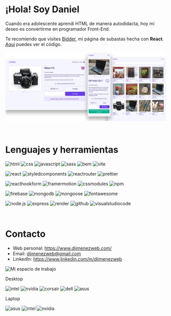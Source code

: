 # ¡Hola! Soy Daniel

Cuando era adolescente aprendí HTML de manera autodidacta, hoy mi deseo es convertirme en programador Front-End.

Te recomiendo que visites [Bidder](https://bidder.onrender.com/), mi página de subastas hecha con **React**. [Aquí](https://github.com/djimenezweb/bidder) puedes ver el código.

[![Bidder](https://github.com/djimenezweb/bidder/blob/main/public/assets/samples/bidder.jpg?raw=true)](https://bidder.onrender.com/)

<p></p><br>

# Lenguajes y herramientas

![html](https://img.shields.io/static/v1?label=&message=html&color=E34F26&logo=html5&logoColor=white&style=for-the-badge)
![css](https://img.shields.io/static/v1?label=&message=css&color=1572B6&logo=css3&logoColor=white&style=for-the-badge)
![javascript](https://img.shields.io/static/v1?label=&message=javascript&color=f7df1e&logo=javascript&logoColor=black&style=for-the-badge)
![sass](https://img.shields.io/static/v1?label=&message=sass&color=cc6699&logo=sass&logoColor=white&style=for-the-badge)
![bem](https://img.shields.io/static/v1?label=&message=bem&color=000&logo=bem&logoColor=fff&style=for-the-badge)
![vite](https://img.shields.io/static/v1?label=&message=vite&color=646cff&logo=vite&logoColor=white&style=for-the-badge)

![react](https://img.shields.io/static/v1?label=&message=react&color=61dafb&logo=react&logoColor=black&style=for-the-badge)
![styledcomponents](https://img.shields.io/static/v1?label=&message=styled%20components&color=db7093&logo=styledcomponents&logoColor=white&style=for-the-badge)
![reactrouter](https://img.shields.io/static/v1?label=&message=react%20router&color=ca4245&logo=reactrouter&logoColor=white&style=for-the-badge)
![prettier](https://img.shields.io/static/v1?label=&message=prettier&color=F7B93E&logo=prettier&logoColor=white&style=for-the-badge)

![reacthookform](https://img.shields.io/static/v1?label=&message=react%20hook%20form&color=ec5990&logo=reacthookform&logoColor=white&style=for-the-badge)
![framermotion](https://img.shields.io/static/v1?label=&message=framer%20motion&color=0055FF&logo=framer&logoColor=white&style=for-the-badge)
![cssmodules](https://img.shields.io/static/v1?label=&message=css%20modules&color=000&logo=cssmodules&logoColor=fff&style=for-the-badge)
![npm](https://img.shields.io/static/v1?label=&message=npm&color=CB3837&logo=npm&logoColor=white&style=for-the-badge)

![firebase](https://img.shields.io/static/v1?label=&message=firebase&color=ffca28&logo=firebase&logoColor=black&style=for-the-badge)
![mongodb](https://img.shields.io/static/v1?label=&message=mongodb&color=47a248&logo=mongodb&logoColor=white&style=for-the-badge)
![mongoose](https://img.shields.io/static/v1?label=&message=mongoose&color=880000&logo=mongoose&logoColor=white&style=for-the-badge)
![fontawesome](https://img.shields.io/static/v1?label=&message=font%20awesome&color=528DD7&logo=fontawesome&logoColor=white&style=for-the-badge)

![node.js](https://img.shields.io/static/v1?label=&message=node.js&color=339933&logo=node.js&logoColor=white&style=for-the-badge)
![express](https://img.shields.io/static/v1?label=&message=express&color=000&logo=express&logoColor=fff&style=for-the-badge)
![render](https://img.shields.io/static/v1?label=&message=render&color=46e3b7&logo=render&logoColor=white&style=for-the-badge)
![github](https://img.shields.io/static/v1?label=&message=github&color=181717&logo=github&logoColor=fff&style=for-the-badge)
![visualstudiocode](https://img.shields.io/static/v1?label=&message=vs%20code&color=007ACC&logo=visualstudiocode&logoColor=fff&style=for-the-badge)

<p></p><br>

# Contacto

- Web personal: https://www.djimenezweb.com/
- Email: djimenezweb@gmail.com
- LinkedIn: https://www.linkedin.com/in/djimenezweb

![Mi espacio de trabajo](https://github.com/djimenezweb/djimenezweb/blob/main/DSC08323.jpg?raw=true)

Desktop

![intel](https://img.shields.io/static/v1?label=intel&message=i7%204790&color=0071C5&logo=intel&logoColor=fff&style=for-the-badge)
![nvidia](https://img.shields.io/static/v1?label=nvidia&message=gt%201030&color=76B900&logo=nvidia&logoColor=fff&style=for-the-badge)
![corsair](https://img.shields.io/static/v1?label=corsair&message=rm%20650x&color=000000&logo=corsair&logoColor=fff&style=for-the-badge)
![dell](https://img.shields.io/static/v1?label=dell&message=u2415&color=007DB8&logo=dell&logoColor=fff&style=for-the-badge)
![asus](https://img.shields.io/static/v1?label=asus&message=vw199&color=000000&logo=asus&logoColor=fff&style=for-the-badge)

Laptop

![asus](https://img.shields.io/static/v1?label=asus&message=vivobook%20pro%2015&color=000000&logo=asus&logoColor=fff&style=for-the-badge)
![intel](https://img.shields.io/static/v1?label=intel&message=i5%2011300&color=0071C5&logo=intel&logoColor=fff&style=for-the-badge)
![nvidia](https://img.shields.io/static/v1?label=nvidia&message=rtx%203050&color=76B900&logo=nvidia&logoColor=fff&style=for-the-badge)

<!-- <p align="left">

 <a href="https://www.w3.org/html/" target="_blank" rel="noreferrer">
      <img src="https://raw.githubusercontent.com/devicons/devicon/master/icons/html5/html5-original-wordmark.svg" alt="html5" width="40" height="40"/>
</a>
<a href="https://www.w3.org/Style/CSS/" target="_blank" rel="noreferrer">
    <img src="https://raw.githubusercontent.com/devicons/devicon/master/icons/css3/css3-original-wordmark.svg" alt="css3" width="40" height="40"/>
</a>

<a href="https://developer.mozilla.org/en-US/docs/Web/JavaScript" target="_blank" rel="noreferrer">
  <img src="https://raw.githubusercontent.com/devicons/devicon/master/icons/javascript/javascript-original.svg" alt="javascript" width="40" height="40"/>
</a>

 <a href="https://git-scm.com/" target="_blank" rel="noreferrer">
    <img src="https://www.vectorlogo.zone/logos/git-scm/git-scm-icon.svg" alt="git" width="40" height="40"/>
 </a>

  <a href="https://getbem.com/">
      <img src="http://jennyknuth.com/wp-content/uploads/2018/03/BEM-1.png" target="_blank" rel="noreferrer" width="40" height="40" alt="BEM metodology">
  </a>

  <a href="https://sass-lang.com/">
      <img src="https://upload.wikimedia.org/wikipedia/commons/thumb/9/96/Sass_Logo_Color.svg/2560px-Sass_Logo_Color.svg.png" target="_blank" rel="noreferrer" width="40" alt="BEM metodology">
  </a> -->
